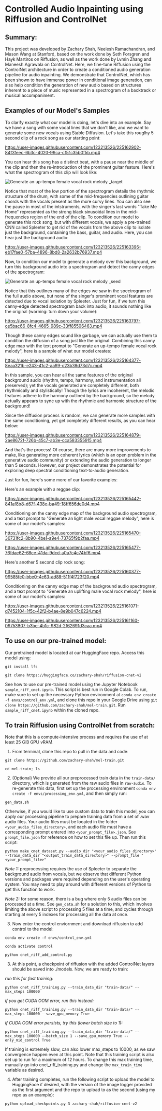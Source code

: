 # Controlled Audio Inpainting using Riffusion and ControlNet

## Summary: 

 This project was developed by Zachary Shah, Neelesh Ramachandran, and Mason Wang at Stanford, based on the work done by Seth Forsgren and Hayk Martiros on Riffusion, as well as the work done by Lvmin Zhang and Maneesh Agrawala on ControlNet. Here, we fine-tune Riffusion using the ControlNet architecture in order to create a conditioned audio generation pipeline for audio inpainting. We demonstrate that ControlNet, which has been shown to have immense power in conditional image generation, can also help condition the generation of new audio based on structures inherent to a piece of music represented in a spectrogram of a backtrack or musical accompaniment. 

## Examples of our Model's Samples

To clarify exactly what our model is doing, let's dive into an example. Say we have a song with some vocal lines that we don't like, and we want to generate some new vocals using Stable Diffusion. Let's take this rouglhy 5 second clip of a rock song as our starting point: 

https://user-images.githubusercontent.com/123213526/225162902-84f3feec-6b3c-4020-99ca-cf51c35b0f5b.mp4

You can hear this song has a distinct beat, with a pause near the middle of the clip and then the re-introduction of the prominent guitar feature. Here's what the spectrogram of this clip will look like:

![Generate an up-tempo female vocal rock melody _target](https://user-images.githubusercontent.com/123213526/225163023-fea74ef5-20fb-4a90-b367-02e8b42d4af0.png)

Notice that most of the low portion of the spectrogram details the rhythmic structure of the drum, with some of the mid-frequencies outlining guitar chords with the vocals present as the more curvy lines. You can also see the pause in most of the intstruments, with the singer's last words "Take Me Home" represented as the strong black sinusoidal lines in the mid-frequencies region of the end of the clip. To condition our model to generate this rock song, but with different vocals, we apply a pre-trained CNN called Spleeter to get rid of the vocals from the above clip to isolate just the background, containing the bass, guitar, and audio. Here, you can hear just the background audio:

https://user-images.githubusercontent.com/123213526/225163395-eb17fae0-57ba-4896-8bd8-2a2632b76937.mp4

Now, to condition our model to generate a melody over this background, we turn this background audio into a spectrogram and detect the canny edges of the spectrogram:

![Generate an up-tempo female vocal rock melody _seed](https://user-images.githubusercontent.com/123213526/225163427-d234f0ea-8db2-4e7f-96a8-7c3f216cf3cf.png)

Notice that this outlines many of the edges we saw in the spectrogram of the full audio above, but none of the singer's prominent vocal features are detected due to vocal isolation by Spleeter. Just for fun, if we turn this canny-edge detected spectrogram back into audio, it sounds nothing like the original (warning: turn down your volume):

https://user-images.githubusercontent.com/123213526/225163797-ce5bac66-8fc4-4665-989c-33ff85506463.mp4

Though these canny edges sound like garbage, we can actually use them to condition the diffusion of a song just like the original. Combining this canny edge map with the text prompt to "Generate an up-tempo female vocal rock melody", here is a sample of what our model creates:

https://user-images.githubusercontent.com/123213526/225164377-8eaa321b-e243-41c2-aa99-c23b36d73d7c.mp4

In this sample, you can hear all the same features of the original background audio (rhythm, tempo, harmony, and instrumentation all preserved); yet the vocals generated are completely different, both rhythmically and stylistically! Though the lyrics are incoherent, the melodic features adhere to the harmony outlined by the background, so the melody actually appears to sync up with the rhythmic and harmonic structure of the background! 

Since the diffusion process is random, we can generate more samples with the same conditioning, yet get completely different results, as you can hear below:

https://user-images.githubusercontent.com/123213526/225164879-2ae8672f-726b-45c7-ab3e-cca583355915.mp4

And that's the process! Of course, there are many more improvements to make, like generating more coherent lyrics (which is an open problem in the generative audio community) or extending the audio generation to longer than 5 seconds. However, our project demonstrates the potential for exploring deep spectral conditioning text-to-audio generation.


Just for fun, here's some more of our favorite examples:


Here's an example with a reggae clip: 

https://user-images.githubusercontent.com/123213526/225165442-841af8b8-d67f-438e-ba49-18ff656de0d4.mp4

Conditioning on the canny edge map of the background audio spectrogram, and a text prompt to "Generate an light male vocal reggae melody", here is some of our model's samples: 

https://user-images.githubusercontent.com/123213526/225165470-30731fc2-8b90-4be1-a9e4-73765f9b2faa.mp4

https://user-images.githubusercontent.com/123213526/225165477-76fdae62-68ce-41da-9dcd-a0a7c4c74bf6.mp4


Here's another 5 second clip rock song: 

https://user-images.githubusercontent.com/123213526/225160377-99585fe0-bbe0-4c63-ad88-511f4f723f20.mp4

Conditioning on the canny edge map of the background audio spectrogram, and a text prompt to "Generate an uplifting male vocal rock melody", here is some of our model's samples: 

https://user-images.githubusercontent.com/123213526/225161071-d7452104-1f5c-42f2-b4ae-8e9b047c6224.mp4

https://user-images.githubusercontent.com/123213526/225161160-09753807-b3be-4b1c-982d-2f62691d3caa.mp4



## To use on our pre-trained model: 

Our pretrained model is located at our HuggingFace repo. Access this model using:

```git install lfs```

```git clone https://huggingface.co/zachary-shah/riffusion-cnet-v2```

See how to use our pre-trained model using the Jupyter Notebook ```sample_riff_cnet.ipynb```. This script is best run in Google Colab. To run, make sure to set up the necessary Python environment at ```conda env create -f envs/control_env.yml```, and clone this repo in your Google Drive using ```git clone https://github.com/zachary-shah/mel-train.git```. Run ```sample_riff_cnet.ipynb``` within the cloned repo.


## To train Riffusion using ControlNet from scratch:

Note that this is a compute-intensive process and requires the use of at least 25 GiB GPU vRAM.  

1. From terminal, clone this repo to pull in the data and code:

```git clone https://github.com/zachary-shah/mel-train.git``` 

```cd mel-train; ls```

2. (Optional) We provide all our preprocessed train data in the ```train-data/``` directory, which is generated from the raw audio files in ```raw-audio```. To re-generate this data, first set up the processing environment ```conda env create -f envs/processing_env.yml```, and then simply run:

```gen_data.sh```

Otherwise, if you would like to use custom data to train this model, you can apply our processing pipeline to prepare training data from a set of .wav audio files. Your audio files must be located in the folder ```<your_audio_files_directory>```, and each audio file must have a corresponding prompt entered into ```<your_prompt_file>.json```. See ```prompt_file.json``` for reference on how to set this file up. Then run this script:

```python make_cnet_dataset.py --audio_dir "<your_audio_files_directory>" --train_data_dir "<output_train_data_directory>" --prompt_file "<your_prompt_file>"```

*Note 1:* preprocessing requires the use of Spleeter to separate the background audio from vocals, but we observe that different Python versions and packages were required depending on the user's operating system. You may need to play around with different versions of Python to get this function to work. 

*Note 2:* for some reason, there is a bug where only 5 audio files can be processed at a time. See ```gen_data.sh``` for a solution to this, which involves limiting the above script to processing 5 files at a time, and cycles through starting at every 5 indexes for processing all the data at once.

3. Now enter the control enviornment and download riffusion to add control to the model:

```conda env create -f envs/control_env.yml```

```conda activate control```

```python cnet_riff_add_control.py```

3. At this point, a checkpoint of riffusion with the added ControlNet layers should be saved into ./models. Now, we are ready to train: 

*run this for fast training:*

```python cnet_riff_training.py --train_data_dir "train-data/" --max_steps 100000```

*if you get CUDA OOM error, run this instead:*

```python cnet_riff_training.py --train_data_dir "train-data/" --max_steps 100000 --save_gpu_memory True```

*if CUDA OOM error persists, try this (lower batch size to 1):*

```python cnet_riff_training.py --train_data_dir "train-data/" --max_steps 100000 --batch_size 1 --save_gpu_memory True --only_mid_control True```

If training is extremely slow, can also lower max_steps to 10000, as we saw convergence happen even at this point. Note that this training script is also set up to run for a maximum of 12 hours. To change this max training time, manually go into cnet_riff_training.py and change the ```max_train_time``` variable as desired.

4. After training completes, run the following script to upload the model to HuggingFace if desired, with the version of the image logger provided as the first argument and the repo to upload to as the second (using my repo as an example):

```python upload_checkpoints.py 3 zachary-shah/riffusion-cnet-v2```
